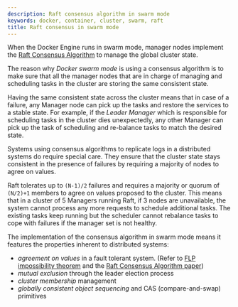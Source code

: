 ```yaml
---
description: Raft consensus algorithm in swarm mode
keywords: docker, container, cluster, swarm, raft
title: Raft consensus in swarm mode
---
```


When the Docker Engine runs in swarm mode, manager nodes implement the
[Raft Consensus Algorithm](http://thesecretlivesofdata.com/raft/) to manage the global cluster state.

The reason why *Docker swarm mode* is using a consensus algorithm is to make sure that
all the manager nodes that are in charge of managing and scheduling tasks in the cluster
are storing the same consistent state.

Having the same consistent state across the cluster means that in case of a failure,
any Manager node can pick up the tasks and restore the services to a stable state.
For example, if the *Leader Manager* which is responsible for scheduling tasks in the
cluster dies unexpectedly, any other Manager can pick up the task of scheduling and
re-balance tasks to match the desired state.

Systems using consensus algorithms to replicate logs in a distributed systems
do require special care. They ensure that the cluster state stays consistent
in the presence of failures by requiring a majority of nodes to agree on values.

Raft tolerates up to `(N-1)/2` failures and requires a majority or quorum of
`(N/2)+1` members to agree on values proposed to the cluster. This means that in
a cluster of 5 Managers running Raft, if 3 nodes are unavailable, the system
cannot process any more requests to schedule additional tasks. The existing
tasks keep running but the scheduler cannot rebalance tasks to
cope with failures if the manager set is not healthy.

The implementation of the consensus algorithm in swarm mode means it features
the properties inherent to distributed systems:

- *agreement on values* in a fault tolerant system. (Refer to [FLP impossibility theorem](https://www.the-paper-trail.org/post/2008-08-13-a-brief-tour-of-flp-impossibility/)
 and the [Raft Consensus Algorithm paper](https://www.usenix.org/system/files/conference/atc14/atc14-paper-ongaro.pdf))
- *mutual exclusion* through the leader election process
- *cluster membership* management
- *globally consistent object sequencing* and CAS (compare-and-swap) primitives